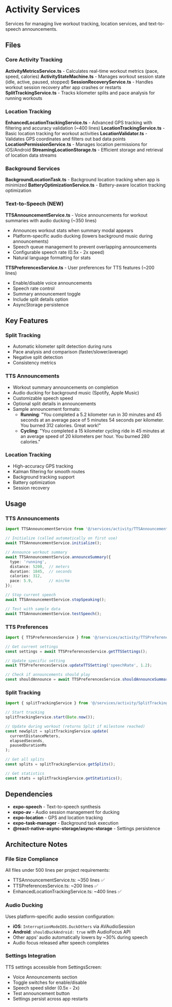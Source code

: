 # Activity Services

Services for managing live workout tracking, location services, and text-to-speech announcements.

## Files

### Core Activity Tracking

**ActivityMetricsService.ts** - Calculates real-time workout metrics (pace, speed, calories)
**ActivityStateMachine.ts** - Manages workout session state (idle, active, paused, stopped)
**SessionRecoveryService.ts** - Handles workout session recovery after app crashes or restarts
**SplitTrackingService.ts** - Tracks kilometer splits and pace analysis for running workouts

### Location Tracking

**EnhancedLocationTrackingService.ts** - Advanced GPS tracking with filtering and accuracy validation (~400 lines)
**LocationTrackingService.ts** - Basic location tracking for workout activities
**LocationValidator.ts** - Validates GPS coordinates and filters out bad data points
**LocationPermissionService.ts** - Manages location permissions for iOS/Android
**StreamingLocationStorage.ts** - Efficient storage and retrieval of location data streams

### Background Services

**BackgroundLocationTask.ts** - Background location tracking when app is minimized
**BatteryOptimizationService.ts** - Battery-aware location tracking optimization

### Text-to-Speech (NEW)

**TTSAnnouncementService.ts** - Voice announcements for workout summaries with audio ducking (~350 lines)
- Announces workout stats when summary modal appears
- Platform-specific audio ducking (lowers background music during announcements)
- Speech queue management to prevent overlapping announcements
- Configurable speech rate (0.5x - 2x speed)
- Natural language formatting for stats

**TTSPreferencesService.ts** - User preferences for TTS features (~200 lines)
- Enable/disable voice announcements
- Speech rate control
- Summary announcement toggle
- Include split details option
- AsyncStorage persistence

## Key Features

### Split Tracking
- Automatic kilometer split detection during runs
- Pace analysis and comparison (faster/slower/average)
- Negative split detection
- Consistency metrics

### TTS Announcements
- Workout summary announcements on completion
- Audio ducking for background music (Spotify, Apple Music)
- Customizable speech speed
- Optional split details in announcements
- Sample announcement formats:
  - **Running**: "You completed a 5.2 kilometer run in 30 minutes and 45 seconds at an average pace of 5 minutes 54 seconds per kilometer. You burned 312 calories. Great work!"
  - **Cycling**: "You completed a 15 kilometer cycling ride in 45 minutes at an average speed of 20 kilometers per hour. You burned 280 calories."

### Location Tracking
- High-accuracy GPS tracking
- Kalman filtering for smooth routes
- Background tracking support
- Battery optimization
- Session recovery

## Usage

### TTS Announcements

```typescript
import TTSAnnouncementService from '@/services/activity/TTSAnnouncementService';

// Initialize (called automatically on first use)
await TTSAnnouncementService.initialize();

// Announce workout summary
await TTSAnnouncementService.announceSummary({
  type: 'running',
  distance: 5200,  // meters
  duration: 1845,  // seconds
  calories: 312,
  pace: 5.9,       // min/km
});

// Stop current speech
await TTSAnnouncementService.stopSpeaking();

// Test with sample data
await TTSAnnouncementService.testSpeech();
```

### TTS Preferences

```typescript
import { TTSPreferencesService } from '@/services/activity/TTSPreferencesService';

// Get current settings
const settings = await TTSPreferencesService.getTTSSettings();

// Update specific setting
await TTSPreferencesService.updateTTSSetting('speechRate', 1.2);

// Check if announcements should play
const shouldAnnounce = await TTSPreferencesService.shouldAnnounceSummary();
```

### Split Tracking

```typescript
import { splitTrackingService } from '@/services/activity/SplitTrackingService';

// Start tracking
splitTrackingService.start(Date.now());

// Update during workout (returns Split if milestone reached)
const newSplit = splitTrackingService.update(
  currentDistanceMeters,
  elapsedSeconds,
  pausedDurationMs
);

// Get all splits
const splits = splitTrackingService.getSplits();

// Get statistics
const stats = splitTrackingService.getStatistics();
```

## Dependencies

- **expo-speech** - Text-to-speech synthesis
- **expo-av** - Audio session management for ducking
- **expo-location** - GPS and location tracking
- **expo-task-manager** - Background task execution
- **@react-native-async-storage/async-storage** - Settings persistence

## Architecture Notes

### File Size Compliance
All files under 500 lines per project requirements:
- TTSAnnouncementService.ts: ~350 lines ✅
- TTSPreferencesService.ts: ~200 lines ✅
- EnhancedLocationTrackingService.ts: ~400 lines ✅

### Audio Ducking
Uses platform-specific audio session configuration:
- **iOS**: `InterruptionModeIOS.DuckOthers` via AVAudioSession
- **Android**: `shouldDuckAndroid: true` with AudioFocus API
- Other apps' audio automatically lowers by ~30% during speech
- Audio focus released after speech completes

### Settings Integration
TTS settings accessible from SettingsScreen:
- Voice Announcements section
- Toggle switches for enable/disable
- Speech speed slider (0.5x - 2x)
- Test announcement button
- Settings persist across app restarts

